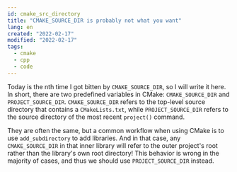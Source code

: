 ```yaml
---
id: cmake_src_directory
title: "CMAKE_SOURCE_DIR is probably not what you want"
lang: en
created: "2022-02-17"
modified: "2022-02-17"
tags:
  - cmake
  - cpp
  - code
---
```


Today is the nth time I got bitten by `CMAKE_SOURCE_DIR`, so I will write it here.
In short, there are two predefined variables in CMake: `CMAKE_SOURCE_DIR` and `PROJECT_SOURCE_DIR`.
`CMAKE_SOURCE_DIR` refers to the top-level source directory that contains a `CMakeLists.txt`,
while `PROJECT_SOURCE_DIR` refers to the source directory of the most recent `project()` command.

They are often the same, but a common workflow when using CMake is to use `add_subdirectory` to add libraries.
And in that case, any `CMAKE_SOURCE_DIR` in that inner library will refer to the outer project's root rather than the library's own root directory!
This behavior is wrong in the majority of cases, and thus we should use `PROJECT_SOURCE_DIR` instead.
